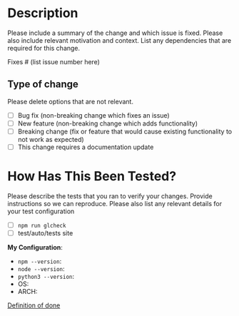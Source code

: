 # Description

Please include a summary of the change and which issue is fixed. Please also include relevant motivation and context. List any dependencies that are required for this change.

Fixes # (list issue number here)

## Type of change

Please delete options that are not relevant.

- [ ] Bug fix (non-breaking change which fixes an issue)
- [ ] New feature (non-breaking change which adds functionality)
- [ ] Breaking change (fix or feature that would cause existing functionality to not work as expected)
- [ ] This change requires a documentation update

# How Has This Been Tested?

Please describe the tests that you ran to verify your changes. Provide instructions so we can reproduce. Please also list any relevant details for your test configuration

- [ ] `npm run glcheck`
- [ ] test/auto/tests site

**My Configuration**:
* `npm --version`:
* `node --version`:
* `python3 --version`:
* OS:
* ARCH:

[Definition of done](./pr_checklist.md)
